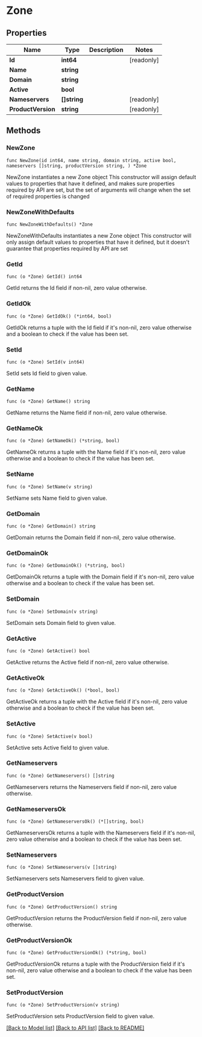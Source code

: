 # Zone

## Properties

Name | Type | Description | Notes
------------ | ------------- | ------------- | -------------
**Id** | **int64** |  | [readonly] 
**Name** | **string** |  | 
**Domain** | **string** |  | 
**Active** | **bool** |  | 
**Nameservers** | **[]string** |  | [readonly] 
**ProductVersion** | **string** |  | [readonly] 

## Methods

### NewZone

`func NewZone(id int64, name string, domain string, active bool, nameservers []string, productVersion string, ) *Zone`

NewZone instantiates a new Zone object
This constructor will assign default values to properties that have it defined,
and makes sure properties required by API are set, but the set of arguments
will change when the set of required properties is changed

### NewZoneWithDefaults

`func NewZoneWithDefaults() *Zone`

NewZoneWithDefaults instantiates a new Zone object
This constructor will only assign default values to properties that have it defined,
but it doesn't guarantee that properties required by API are set

### GetId

`func (o *Zone) GetId() int64`

GetId returns the Id field if non-nil, zero value otherwise.

### GetIdOk

`func (o *Zone) GetIdOk() (*int64, bool)`

GetIdOk returns a tuple with the Id field if it's non-nil, zero value otherwise
and a boolean to check if the value has been set.

### SetId

`func (o *Zone) SetId(v int64)`

SetId sets Id field to given value.


### GetName

`func (o *Zone) GetName() string`

GetName returns the Name field if non-nil, zero value otherwise.

### GetNameOk

`func (o *Zone) GetNameOk() (*string, bool)`

GetNameOk returns a tuple with the Name field if it's non-nil, zero value otherwise
and a boolean to check if the value has been set.

### SetName

`func (o *Zone) SetName(v string)`

SetName sets Name field to given value.


### GetDomain

`func (o *Zone) GetDomain() string`

GetDomain returns the Domain field if non-nil, zero value otherwise.

### GetDomainOk

`func (o *Zone) GetDomainOk() (*string, bool)`

GetDomainOk returns a tuple with the Domain field if it's non-nil, zero value otherwise
and a boolean to check if the value has been set.

### SetDomain

`func (o *Zone) SetDomain(v string)`

SetDomain sets Domain field to given value.


### GetActive

`func (o *Zone) GetActive() bool`

GetActive returns the Active field if non-nil, zero value otherwise.

### GetActiveOk

`func (o *Zone) GetActiveOk() (*bool, bool)`

GetActiveOk returns a tuple with the Active field if it's non-nil, zero value otherwise
and a boolean to check if the value has been set.

### SetActive

`func (o *Zone) SetActive(v bool)`

SetActive sets Active field to given value.


### GetNameservers

`func (o *Zone) GetNameservers() []string`

GetNameservers returns the Nameservers field if non-nil, zero value otherwise.

### GetNameserversOk

`func (o *Zone) GetNameserversOk() (*[]string, bool)`

GetNameserversOk returns a tuple with the Nameservers field if it's non-nil, zero value otherwise
and a boolean to check if the value has been set.

### SetNameservers

`func (o *Zone) SetNameservers(v []string)`

SetNameservers sets Nameservers field to given value.


### GetProductVersion

`func (o *Zone) GetProductVersion() string`

GetProductVersion returns the ProductVersion field if non-nil, zero value otherwise.

### GetProductVersionOk

`func (o *Zone) GetProductVersionOk() (*string, bool)`

GetProductVersionOk returns a tuple with the ProductVersion field if it's non-nil, zero value otherwise
and a boolean to check if the value has been set.

### SetProductVersion

`func (o *Zone) SetProductVersion(v string)`

SetProductVersion sets ProductVersion field to given value.



[[Back to Model list]](../README.md#documentation-for-models) [[Back to API list]](../README.md#documentation-for-api-endpoints) [[Back to README]](../README.md)


